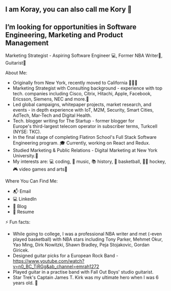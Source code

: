 ## I am Koray, you can also call me Kory 👋 

## I’m looking for opportunities in Software Engineering, Marketing and Product Management

Marketing Strategist - Aspiring Software Engineer 💻, Former NBA Writer🏀, Guitarist🤘

About Me:
* Originally from New York, recently moved to California 🏄🏻‍♂️
* Marketing Strategist with Consulting background - experience with top tech. companies including Cisco, Citrix, Hitachi, Apple, Facebook, Ericsson, Siemens, NEC and more.📱
* Led global campaigns, whitepaper projects, market research, and events - in depth experience with IoT, M2M, Security, Smart Cities, AdTech, Mar-Tech and Digital Health.
* Tech. blogger writing for The Startup -  former  blogger for Europe's third-largest telecom operator in subscriber terms, Turkcell (NYSE: TKC).
* In the final stage of completing Flatiron School's Full Stack Software Engineering program. 🎓 Currently, working on React and Redux.
* Studied Marketing & Public Relations - Digital Marketing at New York University.🗽
* My interests are: 💻 coding, 🎸 music, 📚 history, 🏀 basketball, 🥅🏒 hockey, 🎮 video games and arts🎨

Where You Can Find Me:
* 📬 Email
* 💻 LinkedIn
* 📝 Blog
* 📄 Resume

⚡ Fun facts: 
* While going to college, I was a professional NBA writer and met (-even played basketball) with NBA stars including Tony Parker, Mehmet Okur, Yao Ming, Dirk Nowitzki, Shawn Bradley, Peja Stojakovic, Gordan Giricek.
* Designed guitar picks for a European Rock Band - https://www.youtube.com/watch?v=n0_BC_TiRGg&ab_channel=emrah1272
* Played guitar in a practise band with Fall Out Boys' studio guitarist.
* Star Trek's Captain James T. Kirk was my ultimate hero when I was 6 years old. 🖖

